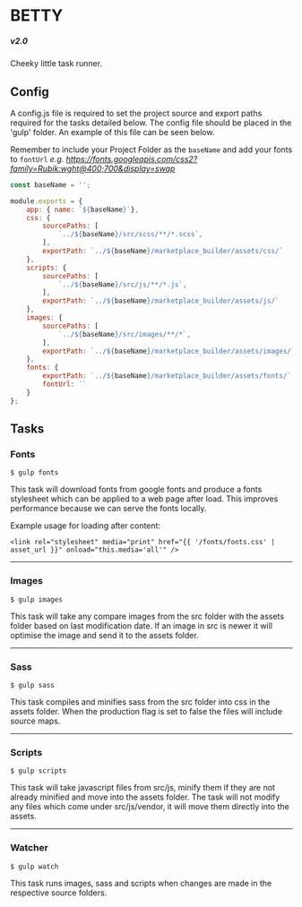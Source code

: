 # BETTY
##### v2.0

Cheeky little task runner.

## Config
A config.js file is required to set the project source and export paths required for the tasks detailed below. The config file should be placed in the 'gulp' folder. An example of this file can be seen below.

Remember to include your Project Folder as the `baseName` and add your fonts to `fontUrl` *e.g. https://fonts.googleapis.com/css2?family=Rubik:wght@400;700&display=swap*

```js
const baseName = '';

module.exports = {
    app: { name: `${baseName}`},
    css: {
        sourcePaths: [
            `../${baseName}/src/scss/**/*.scss`,
        ],
        exportPath: `../${baseName}/marketplace_builder/assets/css/`
    },
    scripts: {
        sourcePaths: [
            `../${baseName}/src/js/**/*.js`,
        ],
        exportPath: `../${baseName}/marketplace_builder/assets/js/`
    },
    images: {
        sourcePaths: [
            `../${baseName}/src/images/**/*`,
        ],
        exportPath: `../${baseName}/marketplace_builder/assets/images/`
    },
    fonts: {
        exportPath: `../${baseName}/marketplace_builder/assets/fonts/`,
        fontUrl: ``
    }
};
```

## Tasks

### Fonts

`$ gulp fonts`

This task will download fonts from google fonts and produce a fonts stylesheet which can be applied to a web page after load. This improves performance because we can serve the fonts locally.

Example usage for loading after content:

`<link rel="stylesheet" media="print" href="{{ '/fonts/fonts.css' | asset_url }}" onload="this.media='all'" />`

---

### Images

`$ gulp images`

This task will take any compare images from the src folder with the assets folder based on last modification date. If an image in src is newer it will optimise the image and send it to the assets folder.

---

### Sass

`$ gulp sass`

This task compiles and minifies sass from the src folder into css in the assets folder. When the production flag is set to false the files will include source maps.

---

### Scripts

`$ gulp scripts`

This task will take javascript files from src/js, minify them if they are not already minified and move into the assets folder. The task will not modify any files which come under src/js/vendor, it will move them directly into the assets.

---

### Watcher

`$ gulp watch`

This task runs images, sass and scripts when changes are made in the respective source folders.